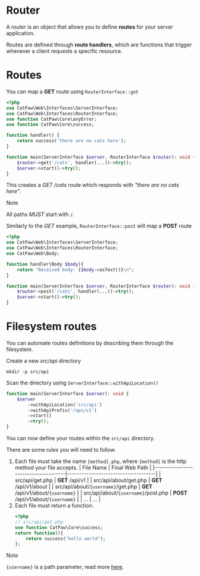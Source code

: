 # Router

A router is an object that allows you to define __routes__ for your server application.

Routes are defined through __route handlers__, which are functions that trigger whenever a client requests a specific resource.

# Routes

You can map a __GET__ route using `RouterInterface::get`

```php
<?php
use CatPaw\Web\Interfaces\ServerInterface;
use CatPaw\Web\Interfaces\RouterInterface;
use function CatPaw\Core\anyError;
use function CatPaw\Core\success;

function handler() {
    return success('there are no cats here');
}

function main(ServerInterface $server, RouterInterface $router): void {
    $router->get('/cats', handler(...))->try();
    $server->start()->try();
}
```

This creates a _GET /cats_ route which responds with _"there are no cats here"_.

> [!NOTE]
> All paths _MUST_ start with `/`.


Similarly to the _GET_ example, `RouterInterface::post` will map a **POST** route

```php
<?php
use CatPaw\Web\Interfaces\ServerInterface;
use CatPaw\Web\Interfaces\RouterInterface;
use CatPaw\Web\Body;

function handler(Body $body){
    return "Received body: {$body->asText()}\n";
}

function main(ServerInterface $server, RouterInterface $router): void {
    $router->post('/cats', handler(...))->try();
    $server->start()->try();
}
```

# Filesystem routes

You can automate routes definitions by describing them through the filesystem.

Create a new _src/api_ directory
```shell
mkdir -p src/api
```
Scan the directory using `ServerInterface::withApiLocation()`
```php
function main(ServerInterface $server): void {
    $server
        ->withApiLocation('src/api')
        ->withApiPrefix('/api/v1')
        ->start()
        ->try();
}
```

You can now define your routes within the `src/api` directory.

There are some rules you will need to follow.

1. Each file must take the name `{method}.php`, where `{method}` is the http method your file accepts.
   | File Name                           | Final Web Path                      |
   |-------------------------------------|-------------------------------------|
   | src/api/get.php                     | __GET__ /api/v1                     |
   | src/api/about/get.php               | __GET__ /api/v1/about               |
   | src/api/about/`{username}`/get.php  | __GET__ /api/v1/about/`{username}`  |
   | src/api/about/`{username}`/post.php | __POST__ /api/v1/about/`{username}` |
   | ...                                 | ...                                 |
2. Each file must return a function.
   ```php
   <?php
   // src/api/get.php
   use function CatPaw\Core\success;
   return function(){
       return success("hello world");
   };
   ```

> [!NOTE]
> `{username}` is a path parameter, read more [here](./Server%20Path%20Parameters.md).
